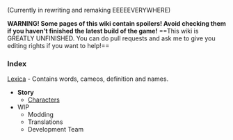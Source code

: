 (Currently in rewriting and remaking EEEEEVERYWHERE)

**WARNING! Some pages of this wiki contain spoilers! Avoid checking them if you haven't finished the latest build of the game!**
==This wiki is GREATLY UNFINISHED. You can do pull requests and ask me to give you editing rights if you want to help!==
### Index

[Lexica](./Lexica) - Contains words, cameos, definition and names.


- **Story**
	- [Characters](./Story/Characters.md#)
- WIP
	- Modding
	- Translations
	- Development Team

